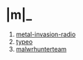 # |m|_ 
1. [metal-invasion-radio](http://radio.garden/listen/metal-invasion-radio/kFcKNBUr)
2. [typeo](https://open.spotify.com/artist/0blJzvevdXrp21YeI2vbco?si=3EJJdPB8SVW5J-vd7i1yfw)
3. [malwrhunterteam](https://twitter.com/malwrhunterteam/status/1610359874067787777)
